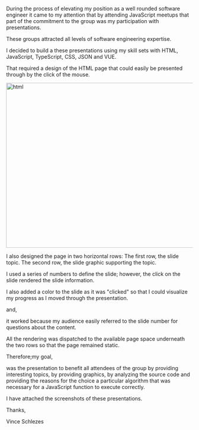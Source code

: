 During the process of elevating my position as a well rounded software engineer it came to my attention that by attending JavaScript meetups that part of the commitment to the group was my participation with presentations. 

These groups attracted all levels of software engineering expertise. 

I decided to build a these presentations using my skill sets with HTML, JavaScript, TypeScript, CSS, JSON and VUE.  

That required a design of the HTML page that could easily be presented through by the click of the mouse.

<img width="1312" height="445" alt="html" src="https://github.com/user-attachments/assets/de23cd2b-21a6-4bbd-ab22-011ff6eb35b7" />

I also designed the page in two horizontal rows: The first row, the slide topic. The second row, the slide graphic supporting the topic.

I used a series of numbers to define the slide; however, the click on the slide rendered the slide information.

I also added a color to the slide as it was "clicked" so that I could visualize my progress as I moved through the presentation.

and, 

it worked because my audience easily referred to the slide number for questions about the content.

All the rendering was dispatched to the available page space underneath the two rows so that the page remained static.

Therefore;my goal, 

was the presentation to benefit all attendees of the group by providing interesting topics, by providing graphics, by analyzing the source code and providing the reasons for the choice a particular algorithm that was necessary for a JavaScript function to execute correctly.

I have attached the screenshots of these presentations.

Thanks,

Vince Schlezes



